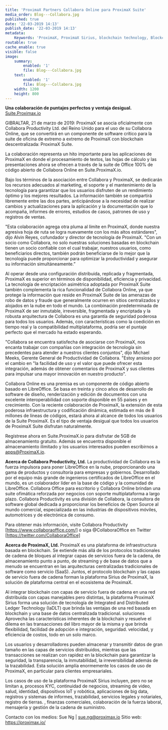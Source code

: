 ```yaml
---
title: 'ProximaX Partners Collabora Online para ProximaX Suite'
media_order: Blog---Collabora.jpg
published: true
date: '22-03-2019 14:13'
publish_date: '22-03-2019 14:13'
metadata:
    Keywords: 'ProximaX, ProximaX Sirius, blockchain technology, Blockchain powered, Blockchain protocol, Distributed ledger technology, DLT, dlt, Distributed ledger, Decentralized database, Decentralized database technology, Decentralized storage, Decentralized storage technology, Decentralized supply chain, Decentralized streaming, Integrated and distributed ledger technology, IaDLt, Peer-to-peer technology, Peer to peer streaming, Peer to peer, Consensus mechanism, Consensus protocol, Asymmetric encryption, Data encryption, Off-chain storage, Off-chain streaming, Distributed File Management System, DFMS, Super Contract, Immutability, Data encryption, Encrypted by default, Permissioned, Permission based, Tokenomics, Token economics, Crypto trading, Cryptocurrency, Supply chain, CSD, Central Securities Depository, STO, Security Token Offering, Decentralized supply chain, STO, Private blockchain, DAapps, Decentralized applications, Blockchain apps, Streaming Layer, Streaming Node, Storage Layer, Storage Node, Sharded Information, Sharded Data, Use Case, Use Cases, Blockchain Consensus, Consensus Protocol, Enterprise Solution, Enterprise Solutions, System Integration, Transparency, Immutability, Irreversibility, Traceability, Proof of Bandwidth, Proof of Conflation Aggregate, Proof of Storage, Encryption, Data Security, Data Privacy, Cyber Security, Hackers, Hacking, Nodes, Public Chain, Private Chain, Hybrid Chain, Public & Private Chain, Catapult, SDK, SDKs, Software Development Kits, Super Contract, Super Contracts, Smart Contract, Smart Contracts, Peer-to-Peer , Peer-to-Peer Storage, Software-as-a-Service, SaaS, Lon Wong, PSP, PeerStream, PeerStream Protocol, Anonymous streaming, New Economic Model, New Economic Model Foundation, 482.solutions, Ministry of Community Development UAE, Dragonfly  Fintech, Xarcade, Testnet, Test network, Mainnet, Main network, Tokenomics, Token Economics, XPX, Crypto Currency, Crypto Currencies, Crypto Exchange, Crypto Exchanges, Bitcoin, Zero trust, Escrow, Onchain escrow, Trustless swaps, Trustless, Onion routing, SIM Identity attestation, ProximaX KYC, KYC, Know Your Customer, Know Your Counter Party, Onboarding Customer, Customer Onboarding, Identity Management, Identity Management System, Identity Verification, Identity Authentication, Anti-Money Laundering, AML, RegTech, Regulation Tech, Regulation Technology, GDPR, General Data Protection Regulation, EU GDPR, European Union GDPR, European Union General Data Protection Regulation, Knowyourcustomer, Compliance system, Compliance systems, , ProximaX Suite, Office Suite, Office Collaboration, Workforce Collaboration, Collaboration, Real Time Collaboration, Office suite, word processing, Office collaboration, File sharing, Decentralized file sharing, Real Time Editing, Office Productivity, Productivity, Office Applications, Microsoft Office, Word Processor, Word Processing, Microsoft Word Spreadsheet, Spreadsheets, Excel, Microsoft Excel, Presentation, Presentations, Microsoft Powerpoint, Powerpoint, Keynote, Collabora Office, LibreOffice, Collabora Productivity, Collabora Productivity Ltd,'
routable: true
cache_enable: true
visible: false
image:
    summary:
        enabled: '1'
        file: Blog---Collabora.jpg
    text:
        enabled: '1'
        file: Blog---Collabora.jpg
    width: 1200
    height: 800
---
```


**Una colaboración de puntajes perfectos y ventaja desigual.**
[Suite.Proximax.io](http://Suite.ProximaX.io)

GIBRALTAR, 21 de marzo de 2019: ProximaX se asocia oficialmente con Collabora Productivity Ltd. del Reino Unido para el uso de su Collabora Online, que se convertirá en un componente de software crítico para la suite de oficina de extremo a extremo de ProximaX con blockchain descentralizada: ProximaX Suite.

La colaboración representa un hito importante para las aplicaciones de ProximaX en donde el procesamiento de textos, las hojas de cálculo y las presentaciones ahora se ofrecen a través de la suite de Office 100% de código abierto de Collabora Online en Suite.ProximaX.io.

Bajo los términos de la asociación entre Collabora y ProximaX, se dedicarán los recursos adecuados al marketing, el soporte y el mantenimiento de la tecnología para garantizar que los usuarios disfruten de un rendimiento óptimo y los mejores resultados. La información también se compartirá libremente entre las dos partes, anticipándose a la necesidad de realizar cambios y actualizaciones para la aplicación y la documentación que lo acompaña, informes de errores, estudios de casos, patrones de uso y registros de ventas.

"Esta colaboración agrega otra pluma al límite en ProximaX, donde nuestra agresiva hoja de ruta se logra nuevamente con los más altos estándares", dijo Alvin Reyes, cofundador y director de tecnología de ProximaX. "Con un socio como Collabora, no solo nuestras soluciones basadas en blockchain tienen un socio confiable con el cual trabajar, nuestros usuarios, como beneficiarios directos, también podrán beneficiarse de lo mejor que la tecnología puede proporcionar para optimizar la productividad y asegurar su información simultáneamente.”

Al operar desde una configuración distribuida, replicada y fragmentada, ProximaX es superior en términos de disponibilidad, eficiencia y privacidad. La tecnología de encriptación asimétrica adoptada por ProximaX Suite también complementa la rica funcionalidad de Collabora Online, ya que protege la información que reside en ProximaX Suite de las amenazas de robo de datos y fraude que generalmente ocurren en sitios centralizados y alojados en la nube en todo el mundo. La combinación predeterminada de ProximaX de ser inmutable, irreversible, fragmentada y encriptada y la robusta arquitectura de Collabora es una garantía de seguridad poderosa para todos los usuarios. Además, con características como la coedición en tiempo real y la compatibilidad multiplataforma, podría ser el puntaje perfecto que el mercado ha estado esperando.

"Collabora se encuentra satisfecha de asociarse con ProximaX, nos encanta trabajar con compañías con integración de tecnología sin precedentes para atender a nuestros clientes conjuntos", dijo Michael Meeks, Gerente General de Productividad de Collabora. "Estoy ansioso por el cambio en "la facilidad de uso y el valor que puede ofrecer esta integración, además de obtener comentarios de ProximaX y sus clientes para impulsar una mayor innovación en nuestro producto".

Collabora Online es una premisa es un componente de código abierto basado en LibreOffice. Se basa en treinta y cinco años de desarrollo de software de diseño, renderización y edición de documentos con una excelente interoperabilidad con soporte disponible en 55 países y en crecimiento. Con la reciente colaboración de ProximaX, la extensión de esta poderosa infraestructura y codificación dinámica, estimada en más de 8 millones de líneas de códigos, estará ahora al alcance de todos los usuarios de la Suite ProximaX. Es el tipo de ventaja desigual que todos los usuarios de ProximaX Suite disfrutan naturalmente.

Regístrese ahora en Suite.ProximaX.io para disfrutar de 5GB de almacenamiento gratuito. Además se encuentra disponible el almacenamiento ilimitado y los usuarios interesados pueden escribirnos a apps@ProximaX.io.


**Acerca de Collabora Productivity, Ltd.**
La productividad de Collabora es la fuerza impulsora para poner LibreOffice en la nube, proporcionando una gama de productos y consultoría para empresas y gobiernos. Desarrollado por el equipo más grande de ingenieros certificados de LibreOffice en el mundo, es un colaborador líder en la base de código y la comunidad de LibreOffice. Collabora Office para escritorio y Collabora Online brindan una suite ofimática reforzada por negocios con soporte multiplataforma a largo plazo. Collabora Productivity es una división de Collabora, la consultora de software global dedicada a proporcionar los beneficios de Open Source al mundo comercial, especializada en las industrias de dispositivos móviles, automotrices y de electrónica de consumo.

Para obtener más información, visite Collabora Productivity [https://www.collaboraoffice.com/] o siga @CollaboraOffice en Twitter [https://twitter.com/CollaboraOffice]


**Acerca de ProximaX, Ltd.**
ProximaX es una plataforma de infraestructura basada en blockchain. Se extiende más allá de los protocolos tradicionales de cadena de bloques al integrar capas de servicios fuera de la cadena, de almacenamiento punto a punto, de streaming y de base de datos que a menudo se encuentran en las arquitecturas centralizadas tradicionales de software como servicio (SaaS). Juntos, el protocolo blockchain y las capas de servicio fuera de cadena forman la plataforma Sirius de ProximaX, la solución de plataforma central en el ecosistema de ProximaX.

Al integrar blockchain con capas de servicio fuera de cadena en una red distribuida con capas manejables pero distintas, la plataforma ProximaX Sirius forma una solución de tecnología de Integrated and Distributed Ledger Technology  (IaDLT) que brinda las ventajas de una red basada en blockchain y una base de datos centralizada tradicional. soluciones Aprovecha las características inherentes de la blockchain y resuelve el dilema en las transacciones del libro mayor de la misma y que brinda flexibilidad, facilidad de adopción e integración, seguridad. velocidad, y eficiencia de costos, todo en un solo marco.

Los usuarios y desarrolladores pueden almacenar y transmitir datos de gran tamaño en las capas de servicios distribuidos, mientras que las transacciones se realizan con rapidez en la blockchain para garantizar la seguridad, la transparencia, la inmutabilidad, la irreversibilidad además de la trazabilidad. Esta solución amplía enormemente los casos de uso de ProximaX, en particular para clientes empresariales.

Los casos de uso de la plataforma ProximaX Sirius incluyen, pero no se limitan a, procesos KYC, continuidad de negocios, streaming de video, salud, identidad, dispositivos IoT y robótica, aplicaciones de big data, registros y sistemas de informes, trazabilidad, servicios legales y notariales, registro de tierras. , finanzas comerciales, colaboración de la fuerza laboral, mensajería y gestión de la cadena de suministro.

Contacto con los medios: Sue Ng | sue.ng@proximax.io
Sitio web: https://proximax.io/